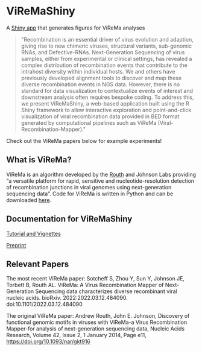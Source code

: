 # ViReMaShiny
 A [Shiny app](https://routhlab.shinyapps.io/ViReMaShiny/) that generates figures for ViReMa analyses
 
> "Recombination is an essential driver of virus evolution and adaption, giving rise to new chimeric viruses, structural variants, sub-genomic RNAs, and Defective-RNAs. Next-Generation Sequencing of virus samples, either from experimental or clinical settings, has revealed a complex distribution of recombination events that contribute to the intrahost diversity within individual hosts. We and others have previously developed alignment tools to discover and map these diverse recombination events in NGS data. However, there is no standard for data visualization to contextualize events of interest and downstream analysis often requires bespoke coding. To address this, we present ViReMaShiny, a web-based application built using the R Shiny framework to allow interactive exploration and point-and-click visualization of viral recombination data provided in BED format generated by computational pipelines such as ViReMa (Viral-Recombination-Mapper)."

Check out the ViReMa papers below for example experiments!

## What is ViReMa?
ViReMa is an algorithm developed by the [Routh](https://www.utmb.edu/routhlab/home) and Johnson Labs providing “a versatile platform for rapid, sensitive and nucleotide-resolution detection of recombination junctions in viral genomes using next-generation sequencing data”. Code for ViReMa is written in Python and can be downloaded [here](https://sourceforge.net/projects/virema/).

## Documentation for ViReMaShiny
[Tutorial and Vignettes](https://jayeung12.github.io/)


[Preprint](https://www.biorxiv.org/content/10.1101/2022.04.06.487215v1)

## Relevant Papers
The most recent ViReMa paper:
Sotcheff S, Zhou Y, Sun Y, Johnson JE, Torbett B, Routh AL. ViReMa: A Virus Recombination Mapper of Next-Generation Sequencing data characterizes diverse recombinant viral nucleic acids. bioRxiv. 2022:2022.03.12.484090. doi:10.1101/2022.03.12.484090

The original ViReMa paper:
Andrew Routh, John E. Johnson, Discovery of functional genomic motifs in viruses with ViReMa-a Virus Recombination Mapper-for analysis of next-generation sequencing data, Nucleic Acids Research, Volume 42, Issue 2, 1 January 2014, Page e11, https://doi.org/10.1093/nar/gkt916
